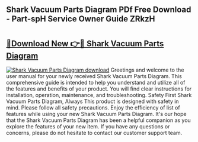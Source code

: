 ## Shark Vacuum Parts Diagram PDf Free Download - Part-spH Service Owner Guide ZRkzH

# <h2><a href="http://dfui7k.blite.top/?on=Shark+Vacuum+Parts+Diagram">🔗Download New 👉🔴 Shark Vacuum Parts Diagram</a></h2>

[![Shark Vacuum Parts Diagram download](https://i.imgur.com/lujVjoI.png)](http://dfui7k.blite.top/?on=Shark+Vacuum+Parts+Diagram)
Greetings and welcome to the user manual for your newly received Shark Vacuum Parts Diagram. This comprehensive guide is intended to help you understand and utilize all of the features and benefits of your product. You will find clear instructions for installation, operation, maintenance, and troubleshooting. Safety First Shark Vacuum Parts Diagram, Always This product is designed with safety in mind. Please follow all safety precautions. Enjoy the efficiency of list of features while using your new Shark Vacuum Parts Diagram. It's our hope that the Shark Vacuum Parts Diagram has been a helpful companion as you explore the features of your new item. If you have any questions or concerns, please do not hesitate to contact our customer support team.
